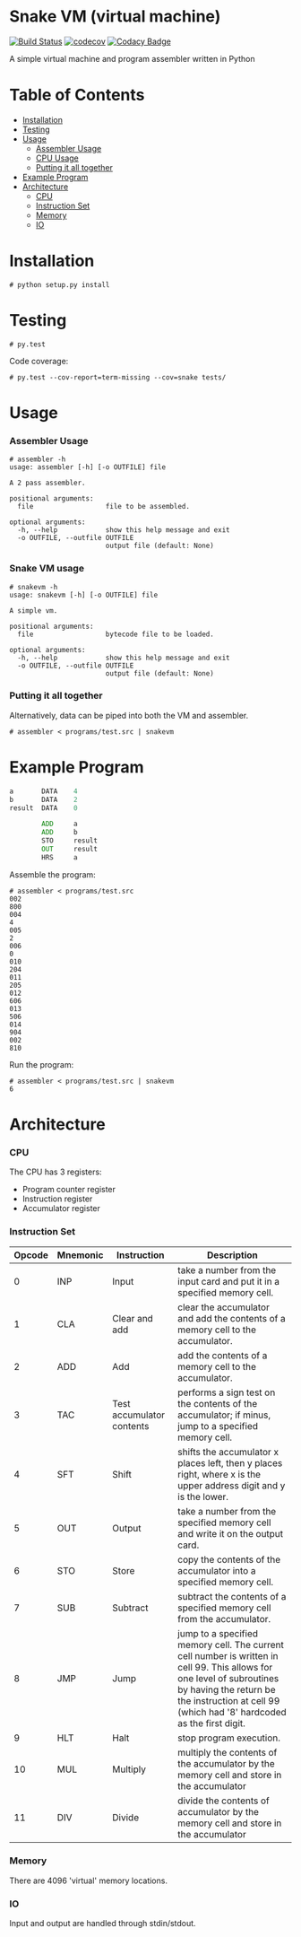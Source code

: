 # Snake VM (virtual machine)
[![Build Status](https://travis-ci.org/travcunn/snake-vm.svg?branch=master)](https://travis-ci.org/travcunn/snake-vm) [![codecov](https://codecov.io/gh/travcunn/snake-vm/branch/master/graph/badge.svg)](https://codecov.io/gh/travcunn/snake-vm)
[![Codacy Badge](https://api.codacy.com/project/badge/Grade/839593667d9742098652296b8d0f1aa1)](https://www.codacy.com/app/tcunningham/snake-vm?utm_source=github.com&amp;utm_medium=referral&amp;utm_content=travcunn/snake-vm&amp;utm_campaign=Badge_Grade)


A simple virtual machine and program assembler written in Python

# Table of Contents
- [Installation](#installation)
- [Testing](#testing)
- [Usage](#usage)
  - [Assembler Usage](#assembler-usage)
  - [CPU Usage](#cpu-usage)
  - [Putting it all together](#putting-it-all-together)
- [Example Program](#example-program)
- [Architecture](#architecture)
  - [CPU](#cpu)
  - [Instruction Set](#instruction-set)
  - [Memory](#memory)
  - [IO](#io)

# Installation
```
# python setup.py install
```

# Testing
```
# py.test
```
Code coverage:
```
# py.test --cov-report=term-missing --cov=snake tests/
```

# Usage
### Assembler Usage
```
# assembler -h
usage: assembler [-h] [-o OUTFILE] file

A 2 pass assembler.

positional arguments:
  file                  file to be assembled.

optional arguments:
  -h, --help            show this help message and exit
  -o OUTFILE, --outfile OUTFILE
                        output file (default: None)

```

### Snake VM usage
```
# snakevm -h
usage: snakevm [-h] [-o OUTFILE] file

A simple vm.

positional arguments:
  file                  bytecode file to be loaded.

optional arguments:
  -h, --help            show this help message and exit
  -o OUTFILE, --outfile OUTFILE
                        output file (default: None)
```

### Putting it all together
Alternatively, data can be piped into both the VM and assembler.
```
# assembler < programs/test.src | snakevm
```

# Example Program
``` asm
a       DATA    4
b       DATA    2
result  DATA    0

        ADD     a
        ADD     b
        STO     result
        OUT     result
        HRS     a
```
Assemble the program:
```
# assembler < programs/test.src
002
800
004
4
005
2
006
0
010
204
011
205
012
606
013
506
014
904
002
810
```
Run the program:
```
# assembler < programs/test.src | snakevm
6
```

# Architecture
### CPU
The CPU has 3 registers:
- Program counter register
- Instruction register
- Accumulator register

### Instruction Set

| Opcode | Mnemonic | Instruction               | Description                                                                                                                                                                                                              |
|--------|----------|---------------------------|--------------------------------------------------------------------------------------------------------------------------------------------------------------------------------------------------------------------------|
| 0      | INP      | Input                     | take a number from the input card and put it in a specified memory cell.                                                                                                                                                 |
| 1      | CLA      | Clear and add             | clear the accumulator and add the contents of a memory cell to the accumulator.                                                                                                                                          |
| 2      | ADD      | Add                       | add the contents of a memory cell to the accumulator.                                                                                                                                                                    |
| 3      | TAC      | Test accumulator contents | performs a sign test on the contents of the accumulator; if minus, jump to a specified memory cell.                                                                                                                      |
| 4      | SFT      | Shift                     | shifts the accumulator x places left, then y places right, where x is the upper address digit and y is the lower.                                                                                                        |
| 5      | OUT      | Output                    | take a number from the specified memory cell and write it on the output card.                                                                                                                                            |
| 6      | STO      | Store                     | copy the contents of the accumulator into a specified memory cell.                                                                                                                                                       |
| 7      | SUB      | Subtract                  | subtract the contents of a specified memory cell from the accumulator.                                                                                                                                                   |
| 8      | JMP      | Jump                      | jump to a specified memory cell. The current cell number is written in cell 99. This allows for one level of subroutines by having the return be the instruction at cell 99 (which had '8' hardcoded as the first digit. |
| 9      | HLT      | Halt                      | stop program execution.                                                                                                                                                             |
| 10     | MUL      | Multiply                  | multiply the contents of the accumulator by the memory cell and store in the accumulator                                                                                                                                 |
| 11     | DIV      | Divide                    | divide the contents of accumulator by the memory cell and store in the accumulator                                                                                                                                   |


### Memory
There are 4096 'virtual' memory locations.

### IO
Input and output are handled through stdin/stdout.
